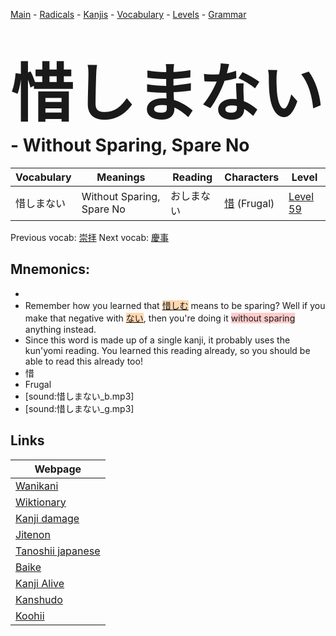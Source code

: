 <style> bigfont {font-size: 100px}</style>
[Main](../README.md) -
[Radicals](../radicals.md) -
[Kanjis](../kanjis.md) -
[Vocabulary](../vocabulary.md) -
[Levels](../levels.md) -
[Grammar](../grammar.md)
# <bigfont> 惜しまない</bigfont> - Without Sparing, Spare No 

| Vocabulary | Meanings | Reading | Characters | Level |
| --- | --- | --- | --- | --- |
| 惜しまない | Without Sparing, Spare No | おしまない |  [惜](../kanjis/惜.md) (Frugal) | [Level 59](../levels/wk_level59.md) |

Previous vocab: [崇拝](崇拝.md) Next vocab: [慶事](慶事.md) 

## Mnemonics:

* 
* Remember how you learned that <span style="background-color:#fed8b1"> [惜しむ](https://jisho.org/search/惜しむ)</span> means to be sparing? Well if you make that negative with <span style="background-color:#fed8b1"> [ない](https://jisho.org/search/ない)</span>, then you're doing it <span style="background-color:#ffcccb"> without sparing</span> anything instead.
* Since this word is made up of a single kanji, it probably uses the kun'yomi reading. You learned this reading already, so you should be able to read this already too!
* 惜
* Frugal
* [sound:惜しまない_b.mp3]
* [sound:惜しまない_g.mp3]


## Links 

| Webpage |
| --- |
| [Wanikani          ](https://www.wanikani.com/kanji/惜しまない) |
| [Wiktionary        ](https://en.wiktionary.org/wiki/惜しまない) |
| [Kanji damage      ](http://www.kanjidamage.com/kanji/search?utf8=✓&q=惜しまない) |
| [Jitenon           ](https://jitenon.com/kanji/惜しまない) |
| [Tanoshii japanese ](https://www.tanoshiijapanese.com/dictionary/kanji.cfm?k=惜しまない) |
| [Baike             ](https://baike.baidu.com/item/惜しまない) |
| [Kanji Alive       ](https://app.kanjialive.com/惜しまない) |
| [Kanshudo          ](https://www.kanshudo.com/searchmn?q=惜しまない) |
| [Koohii            ](https://kanji.koohii.com/study/kanji/惜しまない) |
